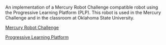 An implementation of a Mercury Robot Challenge compatible robot using the Progressive Learning Platform (PLP). This robot is used in the Mercury Challenge and in the classroom at Oklahoma State University.

[Mercury Robot Challenge](http://mercury.ceat.okstate.edu)

[Progressive Learning Platform](http://plp.okstate.edu)